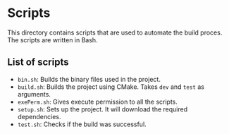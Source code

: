# Scripts

This directory contains scripts that are used to automate the build proces. The scripts are written in Bash.

## List of scripts

- `bin.sh`: Builds the binary files used in the project.
- `build.sh`: Builds the project using CMake. Takes `dev` and `test` as arguments.
- `exePerm.sh`: Gives execute permission to all the scripts.
- `setup.sh`: Sets up the project. It will download the required dependencies.
- `test.sh`: Checks if the build was successful.